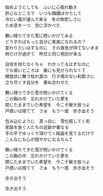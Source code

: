 始めようとしても　ふいに心揺れ動き  
肝心なところで　いつも躊躇ばかりして  
冷たい風が運んで来る　冬の物悲しさに  
ため息を一つ　空に浮かべた  

舞い降りてきた雪に問いかけてみる  
どうすればもっと自分に素直になれるの？  
変わりたいはずなのに　その勇気が持てないまま  
時だけが過ぎて　昨日と同じ明日が来る  

自信を持たなくちゃ　わかってるはずなのに  
でも弱いところは　誰にも見せられなくて  
螺旋状に舞う枯れ葉の　行き場のない刹那さに  
立ち尽くす自分を　重ね合わせた  

舞い降りてきた雪が問いかけてくる  
この胸の中　忘れかけていた夢を  
閉じたままでいた希望を　今こそ解き放つよ  
戸惑いは捨てて　さぁ　もう一度　歩き出そう  

包み込むように　真っ白に　雪化粧してく街  
家路を急ぐ人たちの足跡が重なる  
手の平でゆっくり溶けてく結晶を見てるだけで  
こんなにも心が穏やかになるなんて  

舞い降りてきた雪が問いかけてくる  
この胸の中　忘れかけていた夢を  
閉じたままでいた希望を　今こそ解き放つよ  
戸惑いは捨てて　さぁ　もう一度　歩き出そう  

歩き出そう

歩き出そう
